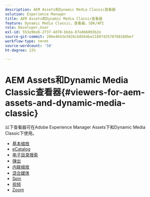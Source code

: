 ```yaml
---
description: AEM Assets和Dynamic Media Classic查看器
solution: Experience Manager
title: AEM Assets和Dynamic Media Classic查看器
feature: Dynamic Media Classic，查看器，SDK/API
role: Developer,User
exl-id: 553e9be6-2737-4d78-bbda-87e866003b2e
source-git-commit: 206e4643e3926cb85b4be2189743578f88180be7
workflow-type: tm+mt
source-wordcount: '58'
ht-degree: 12%

---
```


# AEM Assets和Dynamic Media Classic查看器{#viewers-for-aem-assets-and-dynamic-media-classic}

以下查看器可在Adobe Experience Manager Assets下和Dynamic Media Classic下使用。

* [基本缩放](c-html5-20-basic-zoom-viewer-about/c-html5-20-basic-zoom-viewer-about.md)
* [eCatalog](c-html5-20-ecatalog-viewer-about/c-html5-20-ecatalog-viewer-about.md)
* [电子目录搜索](c-html5-ecatsearch-viewer-about/c-html5-ecatsearch-viewer-about.md)
* [弹出](c-html5-flyout-viewer-20-about/c-html5-flyout-viewer-20-about.md)
* [内联缩放](c-html5-inlinezoom-viewer-about/c-html5-inlinezoom-viewer-about.md)
* [混合媒体](c-html5-mixedmedia-viewer-about/c-html5-mixedmedia-viewer-about.md)
* [Spin](c-html5-spin-viewer-about/c-html5-spin-viewer-about.md)
* [视频](c-html5-video-reference/c-html5-video-reference.md)
* [Zoom](c-html5-20-zoom-viewer-about/c-html5-20-zoom-viewer-about.md)

<!--Add others. The TOC levels in the viewers TOC doesn't seem quite right RB: FIXED-->

